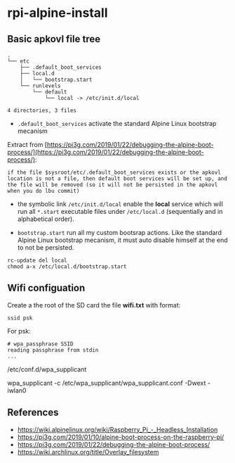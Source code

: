 # rpi-alpine-install

## Basic apkovl file tree

```
.
└── etc
    ├── .default_boot_services
    ├── local.d
    │   └── bootstrap.start
    └── runlevels
        └── default
            └── local -> /etc/init.d/local

4 directories, 3 files
```

* ```.default_boot_services```  activate the standard Alpine Linux bootstrap mecanism

Extract from [https://pi3g.com/2019/01/22/debugging-the-alpine-boot-process/](https://pi3g.com/2019/01/22/debugging-the-alpine-boot-process/):

```
if the file $sysroot/etc/.default_boot_services exists or the apkovl location is not a file, then default boot services will be set up, and the file will be removed (so it will not be persisted in the apkovl when you do lbu commit)
```

* the symbolic link ```/etc/init.d/local``` enable the **local** service which will run all ```*.start``` executable files under ```/etc/local.d``` (sequentially and in alphabetical order).

* ```bootstrap.start``` run all my custom bootsrap actions. Like the standard Alpine Linux bootstrap mecanism, it must auto disable himself at the end to not be persisted.

```
rc-update del local
chmod a-x /etc/local.d/bootstrap.start
```

## Wifi configuation

Create a the root of the SD card the file **wifi.txt** with format:

```
ssid psk
```

For psk:

```
# wpa_passphrase SSID
reading passphrase from stdin
...
```

/etc/conf.d/wpa_supplicant

wpa_supplicant -c /etc/wpa_supplicant/wpa_supplicant.conf  -Dwext -iwlan0

## References

* https://wiki.alpinelinux.org/wiki/Raspberry_Pi_-_Headless_Installation
* https://pi3g.com/2019/01/10/alpine-boot-process-on-the-raspberry-pi/
* https://pi3g.com/2019/01/22/debugging-the-alpine-boot-process/
* https://wiki.archlinux.org/title/Overlay_filesystem
